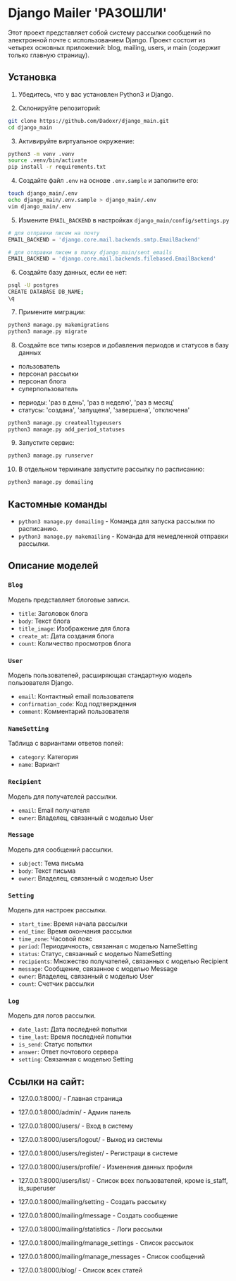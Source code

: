 # Django Mailer 'РАЗОШЛИ'

Этот проект представляет собой систему рассылки сообщений по электронной почте с использованием Django. Проект состоит из четырех основных приложений: blog, mailing, users, и main (содержит только главную страницу).

## Установка

1) Убедитесь, что у вас установлен Python3 и Django.

2) Склонируйте репозиторий:
```bash
git clone https://github.com/Dadoxr/django_main.git
cd django_main
```

3) Активируйте виртуальное окружение:
```bash
python3 -m venv .venv
source .venv/bin/activate
pip install -r requirements.txt
```

4) Создайте файл `.env` на основе `.env.sample` и заполните его:
```bash
touch django_main/.env
echo django_main/.env.sample > django_main/.env
vim django_main/.env
```

5) Измените `EMAIL_BACKEND` в настройках `django_main/config/settings.py`
```python
# для отправки писем на почту
EMAIL_BACKEND = 'django.core.mail.backends.smtp.EmailBackend'

# для отправки писем в папку django_main/sent_emails
EMAIL_BACKEND = 'django.core.mail.backends.filebased.EmailBackend'
```

6) Создайте базу данных, если ее нет:
```bash
psql -U postgres
CREATE DATABASE DB_NAME;
\q
```

7) Примените миграции:
```bash
python3 manage.py makemigrations
python3 manage.py migrate
```

8) Создайте все типы юзеров и добавления периодов и статусов в базу данных
- пользователь
- персонал рассылки
- персонал блога
- суперпользователь
+ периоды: 'раз в день', 'раз в неделю', 'раз в месяц'
+ статусы: 'создана', 'запущена', 'завершена', 'отключена'
```bash
python3 manage.py createalltypeusers 
python3 manage.py add_period_statuses
```

9) Запустите сервис:
```bash
python3 manage.py runserver
```

10) В отдельном терминале запустите рассылку по расписанию:
```bash
python3 manage.py domailing
```

## Кастомные команды
- `python3 manage.py domailing` - Команда для запуска рассылки по расписанию.
- `python3 manage.py makemailing` - Команда для немедленной отправки рассылки.


## Описание моделей
### `Blog`
Модель представляет блоговые записи.
- `title`: Заголовок блога
- `body`: Текст блога
- `title_image`: Изображение для блога
- `create_at`: Дата создания блога
- `count`: Количество просмотров блога

### `User`
Модель пользователей, расширяющая стандартную модель пользователя Django.
- `email`: Контактный email пользователя
- `confirmation_code`: Код подтверждения
- `comment`: Комментарий пользователя

### `NameSetting`
Таблица с вариантами ответов полей:
- `category`: Категория
- `name`: Вариант

### `Recipient`
Модель для получателей рассылки.
- `email`: Email получателя
- `owner`: Владелец, связанный с моделью User

### `Message`
Модель для сообщений рассылки.
- `subject`: Тема письма
- `body`: Текст письма
- `owner`: Владелец, связанный с моделью User

### `Setting`
Модель для настроек рассылки.
- `start_time`: Время начала рассылки
- `end_time`: Время окончания рассылки
- `time_zone`: Часовой пояс
- `period`: Периодичность, связанная с моделью NameSetting
- `status`: Статус, связанный с моделью NameSetting
- `recipients`: Множество получателей, связанных с моделью Recipient
- `message`: Сообщение, связанное с моделью Message
- `owner`: Владелец, связанный с моделью User
- `count`: Счетчик рассылки

### `Log`
Модель для логов рассылки.
- `date_last`: Дата последней попытки
- `time_last`: Время последней попытки
- `is_send`: Статус попытки
- `answer`: Ответ почтового сервера
- `setting`: Связанная с моделью Setting


## Ссылки на сайт:
- 127.0.0.1:8000/ - Главная страница
- 127.0.0.1:8000/admin/ - Админ панель

- 127.0.0.1:8000/users/ - Вход в систему
- 127.0.0.1:8000/users/logout/ - Выход из системы
- 127.0.0.1:8000/users/register/ - Регистраци в системе
- 127.0.0.1:8000/users/profile/ - Изменения данных профиля
- 127.0.0.1:8000/users/list/ - Список всех пользователей, кроме is_staff, is_superuser

- 127.0.0.1:8000/mailing/setting - Создать рассылку
- 127.0.0.1:8000/mailing/message - Создать сообщение
- 127.0.0.1:8000/mailing/statistics - Логи рассылки
- 127.0.0.1:8000/mailing/manage_settings - Список рассылок 
- 127.0.0.1:8000/mailing/manage_messages - Список сообщений

- 127.0.0.1:8000/blog/ - Список всех статей 
